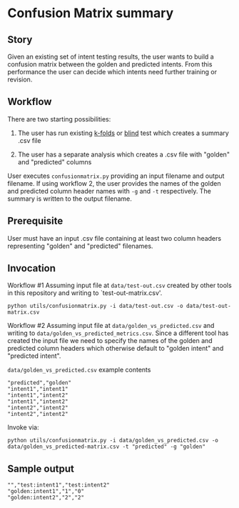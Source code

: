 # Confusion Matrix summary

## Story
Given an existing set of intent testing results, the user wants to build a confusion matrix between the golden and predicted intents.  From this performance the user can decide which intents need further training or revision.

## Workflow
There are two starting possibilities:

1) The user has run existing [k-folds](kfold.md) or [blind](blind.md) test which creates a summary .csv file

2) The user has a separate analysis which creates a .csv file with "golden" and "predicted" columns 

User executes `confusionmatrix.py` providing an input filename and output filename.  If using workflow 2, the user provides the names of the golden and predicted column header names with `-g` and `-t` respectively.
The summary is written to the output filename.

## Prerequisite
User must have an input .csv file containing at least two column headers representing "golden" and "predicted" filenames.

## Invocation
Workflow #1
Assuming input file at `data/test-out.csv` created by other tools in this repository and writing to `test-out-matrix.csv'. 

```
python utils/confusionmatrix.py -i data/test-out.csv -o data/test-out-matrix.csv
```

Workflow #2
Assuming input file at `data/golden_vs_predicted.csv` and writing to `data/golden_vs_predicted_metrics.csv`.  Since a different tool has created the input file we need to specify the names of the golden and predicted column headers which otherwise default to "golden intent" and "predicted intent".


`data/golden_vs_predicted.csv` example contents

```
"predicted","golden"
"intent1","intent1"
"intent1","intent2"
"intent1","intent2"
"intent2","intent2"
"intent2","intent2"
```

Invoke via:
```
python utils/confusionmatrix.py -i data/golden_vs_predicted.csv -o data/golden_vs_predicted-matrix.csv -t "predicted" -g "golden"
```

## Sample output
```
"","test:intent1","test:intent2"
"golden:intent1","1","0"
"golden:intent2","2","2"
```
